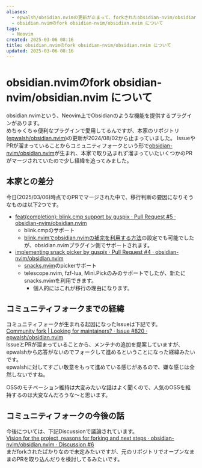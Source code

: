```yaml
---
aliases:
  - epwalsh/obsidian.nvimの更新が止まって、forkされたobsidian-nvim/obsidian.nvimの更新が活発になってた
  - obsidian.nvimのfork obsidian-nvim/obsidian.nvim について
tags:
  - Neovim
created: 2025-03-06 08:16
title: obsidian.nvimのfork obsidian-nvim/obsidian.nvim について
updated: 2025-03-06 08:16
---
```


# obsidian.nvimのfork obsidian-nvim/obsidian.nvim について

obsidian.nvimという、Neovim上でObsidianのような機能を提供するプラグインがあります。  
めちゃくちゃ便利なプラグインで愛用してるんですが、本家のリポジトリ([epwalsh/obsidian.nvim](https://github.com/epwalsh/obsidian.nvim))の更新が2024/08/02から止まっていました。
IssueやPRが溜まっていることからコミュニティフォークという形で[obsidian-nvim/obsidian.nvim](https://github.com/obsidian-nvim/obsidian.nvim)が生まれ、本家で取り込まれず溜まっていたいくつかのPRがマージされていたので少し経緯を追ってみました。  

## 本家との差分

今日(2025/03/06)時点でのPRでマージされた中で、移行判断の要因になりそうなものは以下2つです。

- [feat(completion): blink.cmp support by guspix · Pull Request #5 · obsidian-nvim/obsidian.nvim](https://github.com/obsidian-nvim/obsidian.nvim/pull/5)
    - blink.cmpのサポート
    - [blink.nvimでobsidian.nvimの補完を利用する方法](https://tkancf.com/blog/blink-nvim-with-obsidian-completion)の設定でも可能でしたが、obsidian.nvimプラグイン側でサポートされます。
- [implementing snack picker by guspix · Pull Request #4 · obsidian-nvim/obsidian.nvim](https://github.com/obsidian-nvim/obsidian.nvim/pull/4)
    - [snacks.nvim](https://github.com/folke/snacks.nvim)のpickerサポート
    - telescope.nvim, fzf-lua, Mini.Pickのみのサポートでしたが、新たにsnacks.nvimを利用できます。
        - 個人的にはこれが移行の理由になります。

## コミュニティフォークまでの経緯

コミュニティフォークが生まれる起因になったIssueは下記です。  
[Community fork | Looking for maintainers? · Issue #820 · epwalsh/obsidian.nvim](https://github.com/epwalsh/obsidian.nvim/issues/820)  
IssueとPRが溜まっていることから、メンテナの追加を提案していますが、epwalshから応答がないのでフォークして進めるということになった経緯みたいです。  
epwalshに対してすごい敬意をもって進めている感じがあるので、嫌な感じは全然しないですね。

OSSのモチベーション維持は大変みたいな話はよく聞くので、人気のOSSを維持するのは大変なんだろうな〜と思います。

## コミュニティフォークの今後の話

今後については、下記Discussionで議論されています。  
[Vision for the project, reasons for forking and next steps · obsidian-nvim/obsidian.nvim · Discussion #6](https://github.com/obsidian-nvim/obsidian.nvim/discussions/6)  
まだforkされたばかりなので未定みたいですが、元のリポジトリでオープンなままのPRを取り込んだりを検討してるみたいです。


